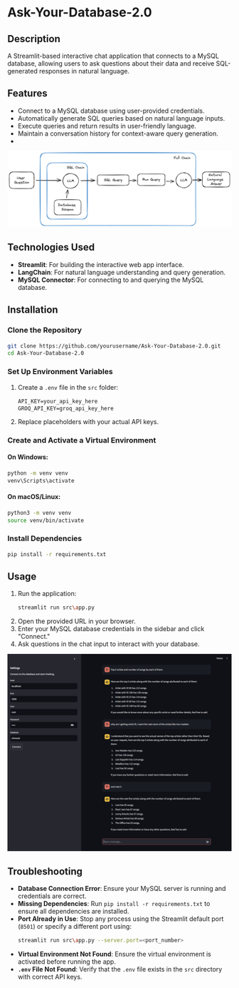 # Ask-Your-Database-2.0

## Description
A Streamlit-based interactive chat application that connects to a MySQL database, allowing users to ask questions about their data and receive SQL-generated responses in natural language.

## Features
- Connect to a MySQL database using user-provided credentials.
- Automatically generate SQL queries based on natural language inputs.
- Execute queries and return results in user-friendly language.
- Maintain a conversation history for context-aware query generation.
- 
![alt text](https://github.com/sahilbishnoi26/Ask-Your-Database-2.0/blob/main/docs/mysql-chains.png)

## Technologies Used
- **Streamlit**: For building the interactive web app interface.
- **LangChain**: For natural language understanding and query generation.
- **MySQL Connector**: For connecting to and querying the MySQL database.
  
## Installation

### Clone the Repository
```bash
git clone https://github.com/yourusername/Ask-Your-Database-2.0.git
cd Ask-Your-Database-2.0
```

### Set Up Environment Variables
1. Create a `.env` file in the `src` folder:
   ```plaintext
   API_KEY=your_api_key_here
   GROQ_API_KEY=groq_api_key_here
   ```
2. Replace placeholders with your actual API keys.

### Create and Activate a Virtual Environment
#### On Windows:
```bash
python -m venv venv
venv\Scripts\activate
```

#### On macOS/Linux:
```bash
python3 -m venv venv
source venv/bin/activate
```

### Install Dependencies
```bash
pip install -r requirements.txt
```

## Usage
1. Run the application:
   ```bash
   streamlit run src\app.py
   ```
2. Open the provided URL in your browser.
3. Enter your MySQL database credentials in the sidebar and click "Connect."
4. Ask questions in the chat input to interact with your database.

![alt text](https://github.com/sahilbishnoi26/Ask-Your-Database-2.0/blob/main/docs/pic1.png)


## Troubleshooting
- **Database Connection Error**: Ensure your MySQL server is running and credentials are correct.
- **Missing Dependencies**: Run `pip install -r requirements.txt` to ensure all dependencies are installed.
- **Port Already in Use**: Stop any process using the Streamlit default port (`8501`) or specify a different port using:
  ```bash
  streamlit run src\app.py --server.port=<port_number>
  ```
- **Virtual Environment Not Found**: Ensure the virtual environment is activated before running the app.
- **`.env` File Not Found**: Verify that the `.env` file exists in the `src` directory with correct API keys.
``````
